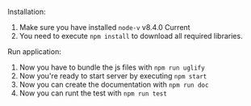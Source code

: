 Installation:
1. Make sure you have installed `node-v` v8.4.0 Current
2. You need to execute `npm install` to download all required libraries.

Run application:
1.  Now you have to bundle the js files with `npm run uglify`
2.  Now you're ready to start server by executing `npm start`
3.  Now you can create the documentation with `npm run doc`
4.  Now you can runt the test with `npm run test`
